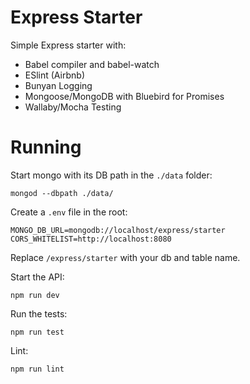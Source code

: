 # Express Starter

Simple Express starter with:

- Babel compiler and babel-watch
- ESlint (Airbnb)
- Bunyan Logging
- Mongoose/MongoDB with Bluebird for Promises
- Wallaby/Mocha Testing

# Running

Start mongo with its DB path in the `./data` folder:

```
mongod --dbpath ./data/
```

Create a `.env` file in the root:

```
MONGO_DB_URL=mongodb://localhost/express/starter
CORS_WHITELIST=http://localhost:8080
```

Replace `/express/starter` with your db and table name.

Start the API:

```
npm run dev
```

Run the tests:

```
npm run test
```

Lint:

```
npm run lint
```
